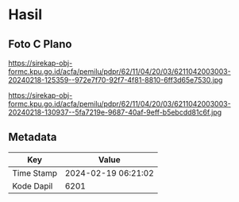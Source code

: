 # Hasil

## Foto C Plano

https://sirekap-obj-formc.kpu.go.id/acfa/pemilu/pdpr/62/11/04/20/03/6211042003003-20240218-125359--972e7f70-92f7-4f81-8810-6ff3d65e7530.jpg

https://sirekap-obj-formc.kpu.go.id/acfa/pemilu/pdpr/62/11/04/20/03/6211042003003-20240218-130937--5fa7219e-9687-40af-9eff-b5ebcdd81c6f.jpg


## Metadata

| Key        | Value               |
| ---------- | ------------------- |
| Time Stamp | 2024-02-19 06:21:02 |
| Kode Dapil | 6201                |



